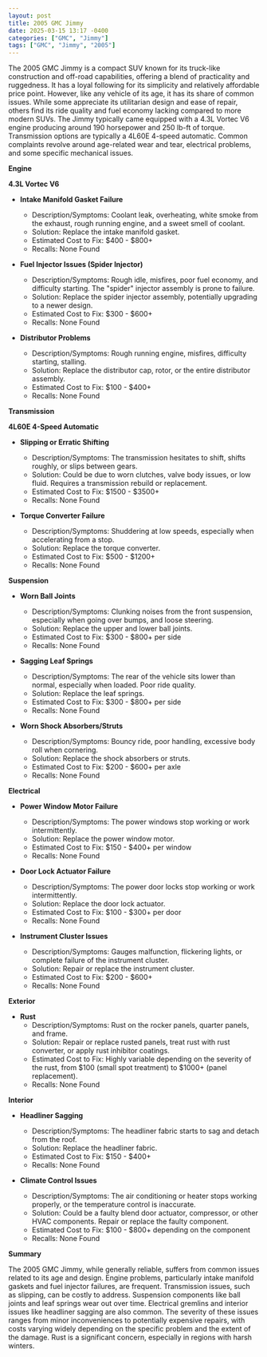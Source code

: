 ```yaml
---
layout: post
title: 2005 GMC Jimmy
date: 2025-03-15 13:17 -0400
categories: ["GMC", "Jimmy"]
tags: ["GMC", "Jimmy", "2005"]
---
```

The 2005 GMC Jimmy is a compact SUV known for its truck-like construction and off-road capabilities, offering a blend of practicality and ruggedness. It has a loyal following for its simplicity and relatively affordable price point. However, like any vehicle of its age, it has its share of common issues. While some appreciate its utilitarian design and ease of repair, others find its ride quality and fuel economy lacking compared to more modern SUVs. The Jimmy typically came equipped with a 4.3L Vortec V6 engine producing around 190 horsepower and 250 lb-ft of torque. Transmission options are typically a 4L60E 4-speed automatic. Common complaints revolve around age-related wear and tear, electrical problems, and some specific mechanical issues.

**Engine**

**4.3L Vortec V6**

*   **Intake Manifold Gasket Failure**
    *   Description/Symptoms: Coolant leak, overheating, white smoke from the exhaust, rough running engine, and a sweet smell of coolant.
    *   Solution: Replace the intake manifold gasket.
    *   Estimated Cost to Fix: $400 - $800+
    *   Recalls: None Found

*   **Fuel Injector Issues (Spider Injector)**
    *   Description/Symptoms: Rough idle, misfires, poor fuel economy, and difficulty starting. The "spider" injector assembly is prone to failure.
    *   Solution: Replace the spider injector assembly, potentially upgrading to a newer design.
    *   Estimated Cost to Fix: $300 - $600+
    *   Recalls: None Found

*   **Distributor Problems**
    *   Description/Symptoms: Rough running engine, misfires, difficulty starting, stalling.
    *   Solution: Replace the distributor cap, rotor, or the entire distributor assembly.
    *   Estimated Cost to Fix: $100 - $400+
    *   Recalls: None Found

**Transmission**

**4L60E 4-Speed Automatic**

*   **Slipping or Erratic Shifting**
    *   Description/Symptoms: The transmission hesitates to shift, shifts roughly, or slips between gears.
    *   Solution: Could be due to worn clutches, valve body issues, or low fluid. Requires a transmission rebuild or replacement.
    *   Estimated Cost to Fix: $1500 - $3500+
    *   Recalls: None Found

*   **Torque Converter Failure**
    *   Description/Symptoms: Shuddering at low speeds, especially when accelerating from a stop.
    *   Solution: Replace the torque converter.
    *   Estimated Cost to Fix: $500 - $1200+
    *   Recalls: None Found

**Suspension**

*   **Worn Ball Joints**
    *   Description/Symptoms: Clunking noises from the front suspension, especially when going over bumps, and loose steering.
    *   Solution: Replace the upper and lower ball joints.
    *   Estimated Cost to Fix: $300 - $800+ per side
    *   Recalls: None Found

*   **Sagging Leaf Springs**
    *   Description/Symptoms: The rear of the vehicle sits lower than normal, especially when loaded. Poor ride quality.
    *   Solution: Replace the leaf springs.
    *   Estimated Cost to Fix: $300 - $800+ per side
    *   Recalls: None Found

*   **Worn Shock Absorbers/Struts**
    *   Description/Symptoms: Bouncy ride, poor handling, excessive body roll when cornering.
    *   Solution: Replace the shock absorbers or struts.
    *   Estimated Cost to Fix: $200 - $600+ per axle
    *   Recalls: None Found

**Electrical**

*   **Power Window Motor Failure**
    *   Description/Symptoms: The power windows stop working or work intermittently.
    *   Solution: Replace the power window motor.
    *   Estimated Cost to Fix: $150 - $400+ per window
    *   Recalls: None Found

*   **Door Lock Actuator Failure**
    *   Description/Symptoms: The power door locks stop working or work intermittently.
    *   Solution: Replace the door lock actuator.
    *   Estimated Cost to Fix: $100 - $300+ per door
    *   Recalls: None Found

*   **Instrument Cluster Issues**
    *   Description/Symptoms: Gauges malfunction, flickering lights, or complete failure of the instrument cluster.
    *   Solution: Repair or replace the instrument cluster.
    *   Estimated Cost to Fix: $200 - $600+
    *   Recalls: None Found

**Exterior**

*   **Rust**
    *   Description/Symptoms: Rust on the rocker panels, quarter panels, and frame.
    *   Solution: Repair or replace rusted panels, treat rust with rust converter, or apply rust inhibitor coatings.
    *   Estimated Cost to Fix: Highly variable depending on the severity of the rust, from $100 (small spot treatment) to $1000+ (panel replacement).
    *   Recalls: None Found

**Interior**

*   **Headliner Sagging**
    *   Description/Symptoms: The headliner fabric starts to sag and detach from the roof.
    *   Solution: Replace the headliner fabric.
    *   Estimated Cost to Fix: $150 - $400+
    *   Recalls: None Found

*   **Climate Control Issues**
    *   Description/Symptoms: The air conditioning or heater stops working properly, or the temperature control is inaccurate.
    *   Solution: Could be a faulty blend door actuator, compressor, or other HVAC components. Repair or replace the faulty component.
    *   Estimated Cost to Fix: $100 - $800+ depending on the component
    *   Recalls: None Found

**Summary**

The 2005 GMC Jimmy, while generally reliable, suffers from common issues related to its age and design. Engine problems, particularly intake manifold gaskets and fuel injector failures, are frequent. Transmission issues, such as slipping, can be costly to address. Suspension components like ball joints and leaf springs wear out over time. Electrical gremlins and interior issues like headliner sagging are also common. The severity of these issues ranges from minor inconveniences to potentially expensive repairs, with costs varying widely depending on the specific problem and the extent of the damage. Rust is a significant concern, especially in regions with harsh winters.

